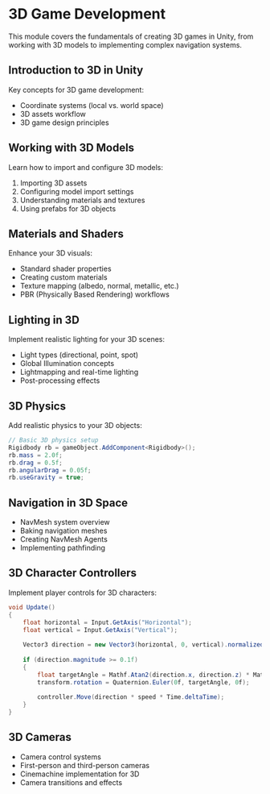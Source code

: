 
# 3D Game Development

This module covers the fundamentals of creating 3D games in Unity, from working with 3D models to implementing complex navigation systems.

## Introduction to 3D in Unity

Key concepts for 3D game development:

* Coordinate systems (local vs. world space)
* 3D assets workflow
* 3D game design principles

## Working with 3D Models

Learn how to import and configure 3D models:

1. Importing 3D assets
2. Configuring model import settings
3. Understanding materials and textures
4. Using prefabs for 3D objects

## Materials and Shaders

Enhance your 3D visuals:

* Standard shader properties
* Creating custom materials
* Texture mapping (albedo, normal, metallic, etc.)
* PBR (Physically Based Rendering) workflows

## Lighting in 3D

Implement realistic lighting for your 3D scenes:

* Light types (directional, point, spot)
* Global Illumination concepts
* Lightmapping and real-time lighting
* Post-processing effects

## 3D Physics

Add realistic physics to your 3D objects:

```csharp
// Basic 3D physics setup
Rigidbody rb = gameObject.AddComponent<Rigidbody>();
rb.mass = 2.0f;
rb.drag = 0.5f;
rb.angularDrag = 0.05f;
rb.useGravity = true;
```

## Navigation in 3D Space

* NavMesh system overview
* Baking navigation meshes
* Creating NavMesh Agents
* Implementing pathfinding

## 3D Character Controllers

Implement player controls for 3D characters:

```csharp
void Update()
{
    float horizontal = Input.GetAxis("Horizontal");
    float vertical = Input.GetAxis("Vertical");
    
    Vector3 direction = new Vector3(horizontal, 0, vertical).normalized;
    
    if (direction.magnitude >= 0.1f)
    {
        float targetAngle = Mathf.Atan2(direction.x, direction.z) * Mathf.Rad2Deg;
        transform.rotation = Quaternion.Euler(0f, targetAngle, 0f);
        
        controller.Move(direction * speed * Time.deltaTime);
    }
}
```

## 3D Cameras

* Camera control systems
* First-person and third-person cameras
* Cinemachine implementation for 3D
* Camera transitions and effects
